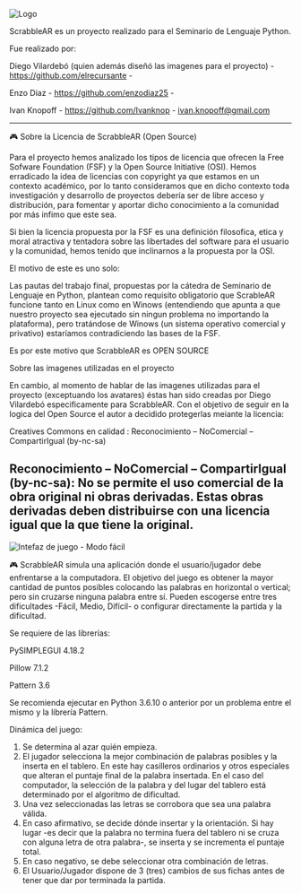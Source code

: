 ![Logo](https://raw.githubusercontent.com/enzodiaz25/Scrabble/master/media/media_ii/logo.png)

ScrabbleAR es un proyecto realizado para el Seminario de Lenguaje Python.

Fue realizado por:

Diego Vilardebó (quien además diseñó las imagenes para el proyecto) - https://github.com/elrecursante -

Enzo Diaz - https://github.com/enzodiaz25 -

Ivan Knopoff - https://github.com/Ivanknop - ivan.knopoff@gmail.com

--------------------------------
:video_game: Sobre la Licencia  de ScrabbleAR (Open Source)

Para el proyecto hemos analizado los tipos de licencia que ofrecen la Free Sofware Foundation (FSF) y la Open Source Initiative (OSI). Hemos erradicado la idea de licencias con copyright ya que estamos en un contexto académico, por lo tanto consideramos que en dicho contexto toda investigación y desarrollo de proyectos debería ser de libre acceso y distribución, para fomentar y aportar dicho conocimiento a la comunidad por más infimo que este sea.

Si bien la licencia propuesta por la FSF es una definición filosofica, etica y moral atractiva y tentadora sobre las libertades del software para el usuario y la comunidad, hemos tenido que inclinarnos a la propuesta por la OSI.

El motivo de este es uno solo: 

Las pautas del trabajo final, propuestas por la cátedra de Seminario de Lenguaje en Python, plantean como requisito obligatorio que ScrableAR funcione tanto en Linux como en Winows (entendiendo que apunta a que nuestro proyecto sea ejecutado sin ningun problema no importando la plataforma), pero tratándose de Winows (un sistema operativo comercial y privativo) estaríamos contradiciendo las bases de la FSF.

Es por este motivo que ScrabbleAR es OPEN SOURCE  


Sobre las imagenes utilizadas en el proyecto 

En cambio, al momento de hablar de las imagenes utilizadas para el proyecto (exceptuando los avatares) éstas han sido creadas por Diego Vilardebó especificamente para ScrabbleAR. Con el objetivo de seguir en la logica del Open Source el autor a decidido protegerlas meiante la licencia:

Creatives Commons  en calidad : Reconocimiento – NoComercial – CompartirIgual (by-nc-sa)

Reconocimiento – NoComercial – CompartirIgual (by-nc-sa): No se permite el uso comercial de la obra original ni obras derivadas. Estas obras derivadas deben distribuirse con una licencia igual que la que tiene la original.
--------------------------------

![Intefaz de juego - Modo fácil](https://raw.githubusercontent.com/enzodiaz25/Scrabble/master/media/ayuda/ayuda%2014.png)

:video_game: ScrabbleAR simula una aplicación donde el usuario/jugador debe enfrentarse a la computadora. El objetivo del juego es obtener la mayor cantidad de puntos posibles colocando las palabras en horizontal o vertical; pero sin cruzarse ninguna palabra entre sí. Pueden escogerse entre tres dificultades -Fácil, Medio, Difícil- o configurar directamente la partida y la dificultad.

Se requiere de las librerías:

PySIMPLEGUI 4.18.2

Pillow 7.1.2

Pattern 3.6


Se recomienda ejecutar en Python 3.6.10 o anterior por un problema entre el mismo y la librería Pattern.


Dinámica del juego:
1) Se determina al azar quién empieza.
2) El jugador selecciona la mejor combinación de palabras posibles y la inserta en el tablero. En este hay casilleros ordinarios y otros especiales que alteran el puntaje final de la palabra insertada. En el caso del computador, la selección de la palabra y del lugar del tablero está determinado por el algoritmo de dificultad.
3) Una vez seleccionadas las letras se corrobora que sea una palabra válida.
4) En caso afirmativo, se decide dónde insertar y la orientación. Si hay lugar -es decir que la palabra no termina fuera del tablero ni se cruza con alguna letra de otra palabra-, se inserta y se incrementa el puntaje total.
5) En caso negativo, se debe seleccionar otra combinación de letras.
6) El Usuario/Jugador dispone de 3 (tres) cambios de sus fichas antes de tener que dar por terminada la partida.
